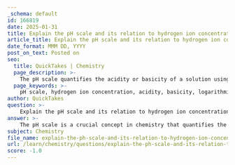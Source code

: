 ```yaml
---
_schema: default
id: 166819
date: 2025-01-31
title: Explain the pH scale and its relation to hydrogen ion concentration.
article_title: Explain the pH scale and its relation to hydrogen ion concentration.
date_format: MMM DD, YYYY
post_on_text: Posted on
seo:
  title: QuickTakes | Chemistry
  page_description: >-
    The pH scale quantifies the acidity or basicity of a solution using the hydrogen ion concentration, where a lower pH indicates higher acidity and a higher pH indicates higher basicity.
  page_keywords: >-
    pH scale, hydrogen ion concentration, acidity, basicity, logarithmic scale, neutral pH, acidic solution, basic solution, chemical reactions, biological processes, environmental science
author: QuickTakes
question: >-
    Explain the pH scale and its relation to hydrogen ion concentration.
answer: >-
    The pH scale is a crucial concept in chemistry that quantifies the acidity or basicity of a solution. It is a logarithmic scale that typically ranges from 0 to 14, where:\n\n- A pH of 7 is considered neutral (pure water).\n- A pH less than 7 indicates an acidic solution.\n- A pH greater than 7 indicates a basic (alkaline) solution.\n\n### Definition of pH\nThe pH of a solution is defined as the negative logarithm (base 10) of the hydrogen ion concentration $[H^+]$:\n\n$$\n\text{pH} = -\log_{10} [H^+]\n$$\n\nThis relationship means that as the concentration of hydrogen ions increases, the pH value decreases, indicating a more acidic solution. Conversely, as the concentration of hydrogen ions decreases, the pH value increases, indicating a more basic solution.\n\n### Hydrogen Ion Concentration\nThe concentration of hydrogen ions in a solution can be calculated from the pH using the rearranged formula:\n\n$$\n[H^+] = 10^{-\text{pH}}\n$$\n\nFor example, if a solution has a pH of 3.67, the hydrogen ion concentration can be calculated as follows:\n\n1. Rearranging the pH equation gives:\n   $$ [H^+] = 10^{-3.67} $$\n2. Using a calculator, this results in:\n   $$ [H^+] \approx 2.14 \times 10^{-4} \text{ mol/L} $$\n\n### Implications of the pH Scale\n- **Acidic Solutions**: For example, orange juice has a pH around 4, indicating a higher concentration of hydrogen ions ($1 \times 10^{-4}$ mol/L).\n- **Neutral Solutions**: Pure water at 25°C has a pH of 7, corresponding to a hydrogen ion concentration of $1 \times 10^{-7}$ mol/L.\n- **Basic Solutions**: Bleach, which is highly basic, has a pH around 12, indicating a very low concentration of hydrogen ions ($1 \times 10^{-12}$ mol/L).\n\n### Summary\nThe pH scale is a logarithmic representation of hydrogen ion concentration, providing a convenient way to express the acidity or basicity of a solution. Understanding this relationship is essential in various fields, including biology, chemistry, and environmental science, as it influences chemical reactions, biological processes, and ecological systems.
subject: Chemistry
file_name: explain-the-ph-scale-and-its-relation-to-hydrogen-ion-concentration.md
url: /learn/chemistry/questions/explain-the-ph-scale-and-its-relation-to-hydrogen-ion-concentration
score: -1.0
---
```


&nbsp;